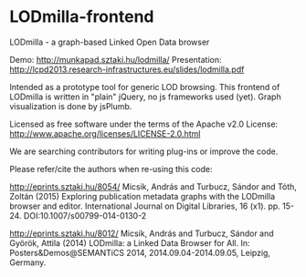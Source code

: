 LODmilla-frontend
=================

LODmilla - a graph-based Linked Open Data browser

Demo: http://munkapad.sztaki.hu/lodmilla/
Presentation: http://lcpd2013.research-infrastructures.eu/slides/lodmilla.pdf

Intended as a prototype tool for generic LOD browsing. 
This frontend of LODmilla is written in "plain" jQuery, no js frameworks used (yet).
Graph visualization is done by jsPlumb.

Licensed as free software under the terms of the Apache v2.0 License: http://www.apache.org/licenses/LICENSE-2.0.html

We are searching contributors for writing plug-ins or improve the code.

Please refer/cite the authors when re-using this code:

http://eprints.sztaki.hu/8054/
Micsik, András and Turbucz, Sándor and Tóth, Zoltán (2015) Exploring publication metadata graphs with the LODmilla browser and editor.
International Journal on Digital Libraries, 16 (x1). pp. 15-24. DOI:10.1007/s00799-014-0130-2

http://eprints.sztaki.hu/8012/
Micsik, András and Turbucz, Sándor and Györök, Attila (2014) LODmilla: a Linked Data Browser for All.
In: Posters&Demos@SEMANTiCS 2014, 2014.09.04-2014.09.05, Leipzig, Germany.
